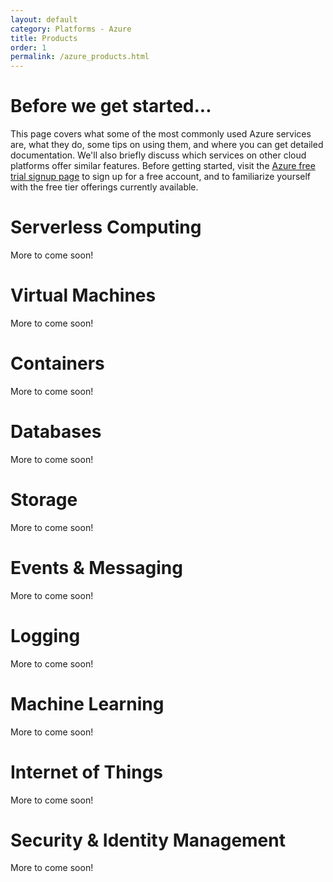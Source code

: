 ```yaml
---
layout: default
category: Platforms - Azure
title: Products
order: 1
permalink: /azure_products.html
---
```


# Before we get started...

This page covers what some of the most commonly used Azure services are, what they do, some tips on using them, and where you can get detailed documentation. We'll also briefly discuss which services on other cloud platforms offer similar features. Before getting started, visit the [Azure free trial signup page](https://azure.microsoft.com/en-us/free/) to sign up for a free account, and to familiarize yourself with the free tier offerings currently available.

# Serverless Computing
More to come soon!

# Virtual Machines
More to come soon!

# Containers
More to come soon!

# Databases
More to come soon!

# Storage
More to come soon!

# Events & Messaging
More to come soon!

# Logging
More to come soon!

# Machine Learning
More to come soon!

# Internet of Things
More to come soon!

# Security & Identity Management
More to come soon!